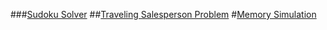 ###[Sudoku Solver](https://github.com/foxbrian/Artificial-Intelligence/tree/master/Homework%208)
##[Traveling Salesperson Problem](https://github.com/foxbrian/Artificial-Intelligence/tree/master/Homework%2010)
#[Memory Simulation](https://github.com/foxbrian/OS/tree/master/project2)
